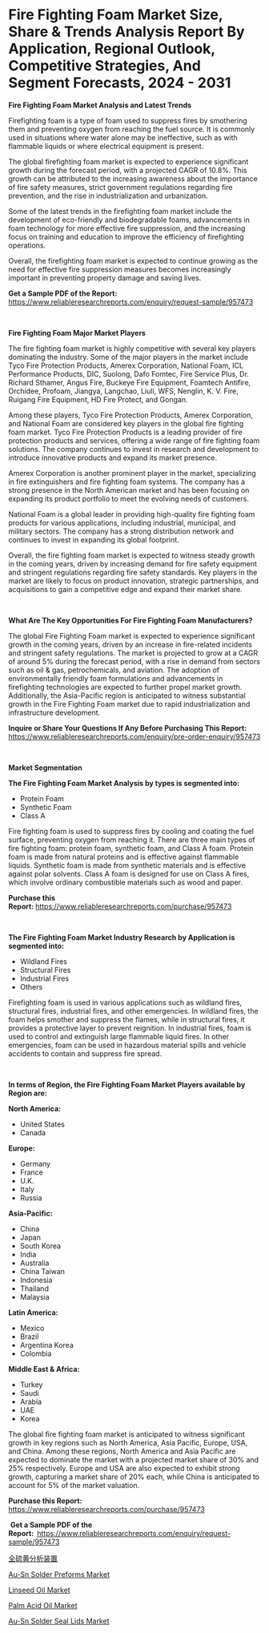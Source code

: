 <p><h1>Fire Fighting Foam Market Size, Share & Trends Analysis Report By Application, Regional Outlook, Competitive Strategies, And Segment Forecasts, 2024 - 2031</h1></p><p><strong>Fire Fighting Foam Market Analysis and Latest Trends</strong></p>
<p><p>Firefighting foam is a type of foam used to suppress fires by smothering them and preventing oxygen from reaching the fuel source. It is commonly used in situations where water alone may be ineffective, such as with flammable liquids or where electrical equipment is present.</p><p>The global firefighting foam market is expected to experience significant growth during the forecast period, with a projected CAGR of 10.8%. This growth can be attributed to the increasing awareness about the importance of fire safety measures, strict government regulations regarding fire prevention, and the rise in industrialization and urbanization.</p><p>Some of the latest trends in the firefighting foam market include the development of eco-friendly and biodegradable foams, advancements in foam technology for more effective fire suppression, and the increasing focus on training and education to improve the efficiency of firefighting operations.</p><p>Overall, the firefighting foam market is expected to continue growing as the need for effective fire suppression measures becomes increasingly important in preventing property damage and saving lives.</p></p>
<p><strong>Get a Sample PDF of the Report:&nbsp;</strong> <a href="https://www.reliableresearchreports.com/enquiry/request-sample/957473">https://www.reliableresearchreports.com/enquiry/request-sample/957473</a></p>
<p>&nbsp;</p>
<p><strong>Fire Fighting Foam Major Market Players</strong></p>
<p><p>The fire fighting foam market is highly competitive with several key players dominating the industry. Some of the major players in the market include Tyco Fire Protection Products, Amerex Corporation, National Foam, ICL Performance Products, DIC, Suolong, Dafo Fomtec, Fire Service Plus, Dr. Richard Sthamer, Angus Fire, Buckeye Fire Equipment, Foamtech Antifire, Orchidee, Profoam, Jiangya, Langchao, Liuli, WFS, Nenglin, K. V. Fire, Ruigang Fire Equipment, HD Fire Protect, and Gongan.</p><p>Among these players, Tyco Fire Protection Products, Amerex Corporation, and National Foam are considered key players in the global fire fighting foam market. Tyco Fire Protection Products is a leading provider of fire protection products and services, offering a wide range of fire fighting foam solutions. The company continues to invest in research and development to introduce innovative products and expand its market presence.</p><p>Amerex Corporation is another prominent player in the market, specializing in fire extinguishers and fire fighting foam systems. The company has a strong presence in the North American market and has been focusing on expanding its product portfolio to meet the evolving needs of customers.</p><p>National Foam is a global leader in providing high-quality fire fighting foam products for various applications, including industrial, municipal, and military sectors. The company has a strong distribution network and continues to invest in expanding its global footprint.</p><p>Overall, the fire fighting foam market is expected to witness steady growth in the coming years, driven by increasing demand for fire safety equipment and stringent regulations regarding fire safety standards. Key players in the market are likely to focus on product innovation, strategic partnerships, and acquisitions to gain a competitive edge and expand their market share.</p></p>
<p>&nbsp;</p>
<p><strong>What Are The Key Opportunities For Fire Fighting Foam Manufacturers?</strong></p>
<p><p>The global Fire Fighting Foam market is expected to experience significant growth in the coming years, driven by an increase in fire-related incidents and stringent safety regulations. The market is projected to grow at a CAGR of around 5% during the forecast period, with a rise in demand from sectors such as oil & gas, petrochemicals, and aviation. The adoption of environmentally friendly foam formulations and advancements in firefighting technologies are expected to further propel market growth. Additionally, the Asia-Pacific region is anticipated to witness substantial growth in the Fire Fighting Foam market due to rapid industrialization and infrastructure development.</p></p>
<p><strong>Inquire or Share Your Questions If Any Before Purchasing This Report:</strong> <a href="https://www.reliableresearchreports.com/enquiry/pre-order-enquiry/957473">https://www.reliableresearchreports.com/enquiry/pre-order-enquiry/957473</a></p>
<p>&nbsp;</p>
<p><strong>Market Segmentation</strong></p>
<p><strong>The Fire Fighting Foam Market Analysis by types is segmented into:</strong></p>
<p><ul><li>Protein Foam</li><li>Synthetic Foam</li><li>Class A</li></ul></p>
<p><p>Fire fighting foam is used to suppress fires by cooling and coating the fuel surface, preventing oxygen from reaching it. There are three main types of fire fighting foam: protein foam, synthetic foam, and Class A foam. Protein foam is made from natural proteins and is effective against flammable liquids. Synthetic foam is made from synthetic materials and is effective against polar solvents. Class A foam is designed for use on Class A fires, which involve ordinary combustible materials such as wood and paper.</p></p>
<p><strong>Purchase this Report:&nbsp;</strong><a href="https://www.reliableresearchreports.com/purchase/957473">https://www.reliableresearchreports.com/purchase/957473</a></p>
<p>&nbsp;</p>
<p><strong>The Fire Fighting Foam Market Industry Research by Application is segmented into:</strong></p>
<p><ul><li>Wildland Fires</li><li>Structural Fires</li><li>Industrial Fires</li><li>Others</li></ul></p>
<p><p>Firefighting foam is used in various applications such as wildland fires, structural fires, industrial fires, and other emergencies. In wildland fires, the foam helps smother and suppress the flames, while in structural fires, it provides a protective layer to prevent reignition. In industrial fires, foam is used to control and extinguish large flammable liquid fires. In other emergencies, foam can be used in hazardous material spills and vehicle accidents to contain and suppress fire spread.</p></p>
<p>&nbsp;</p>
<p><strong>In terms of Region, the Fire Fighting Foam Market Players available by Region are:</strong></p>
<p>
    <p> <strong> North America: </strong>
        <ul>
            <li>United States</li>
            <li>Canada</li>
        </ul>
        </p> 
    <p> <strong> Europe: </strong>
        <ul>
            <li>Germany</li>
            <li>France</li>
            <li>U.K.</li>
            <li>Italy</li>
            <li>Russia</li>
        </ul>
        </p> 
    <p> <strong> Asia-Pacific: </strong>
        <ul>
            <li>China</li>
            <li>Japan</li>
            <li>South Korea</li>
            <li>India</li>
            <li>Australia</li>
            <li>China Taiwan</li>
            <li>Indonesia</li>
            <li>Thailand</li>
            <li>Malaysia</li>
        </ul>
        </p> 
    <p> <strong> Latin America: </strong>
        <ul>
            <li>Mexico</li>
            <li>Brazil</li>
            <li>Argentina Korea</li>
            <li>Colombia</li>
        </ul>
        </p> 
    <p> <strong> Middle East & Africa: </strong>
        <ul>
            <li>Turkey</li>
            <li>Saudi</li>
            <li>Arabia</li>
            <li>UAE</li>
            <li>Korea</li>
        </ul>
    </p>
    </p>
<p><p>The global fire fighting foam market is anticipated to witness significant growth in key regions such as North America, Asia Pacific, Europe, USA, and China. Among these regions, North America and Asia Pacific are expected to dominate the market with a projected market share of 30% and 25% respectively. Europe and USA are also expected to exhibit strong growth, capturing a market share of 20% each, while China is anticipated to account for 5% of the market valuation.</p></p>
<p><strong>Purchase this Report: </strong><a href="https://www.reliableresearchreports.com/purchase/957473">https://www.reliableresearchreports.com/purchase/957473</a></p>
<p>&nbsp;<strong>Get a Sample PDF of the Report:&nbsp;&nbsp;</strong><a href="https://www.reliableresearchreports.com/enquiry/request-sample/957473">https://www.reliableresearchreports.com/enquiry/request-sample/957473</a></p>
<p><strong></strong></p>
<p><p><a href="https://github.com/jkjreqjscoxx7/Market-Research-Report-List-1/blob/main/3867838191744.md">全硫黄分析装置</a></p><p><a href="https://issuu.com/reportprime-2/docs/au-sn-solder-preforms-market-size-2030.pptx">Au-Sn Solder Preforms Market</a></p><p><a href="https://github.com/brenzgnarento/Market-Research-Report-List-1/blob/main/linseed-oil-market.md">Linseed Oil Market</a></p><p><a href="https://github.com/jerrycopelandthomaswsqd8q/Market-Research-Report-List-1/blob/main/palm-acid-oil-market.md">Palm Acid Oil Market</a></p><p><a href="https://issuu.com/reportprime-2/docs/au-sn-solder-seal-lids-market-size-2030.pptx">Au-Sn Solder Seal Lids Market</a></p></p>